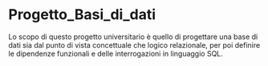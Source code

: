 # Progetto_Basi_di_dati
Lo scopo di questo progetto universitario è quello di progettare una base di dati sia dal punto di vista concettuale che logico relazionale, per poi definire le dipendenze funzionali e delle interrogazioni in linguaggio SQL. 
